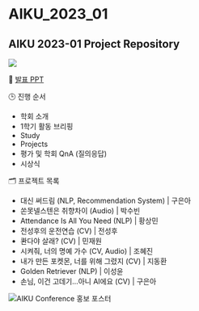 # AIKU_2023_01
## AIKU 2023-01 Project Repository

<img src="https://img.shields.io/badge/Youtube Live-FF0000?style=for-the-badge&logo=youtube&logoColor=white">

📝 [발표 PPT](https://bit.ly/AIKUConference202301PPT) 

🕒 진행 순서
- 학회 소개
- 1학기 활동 브리핑
- Study
- Projects
- 평가 및 학회 QnA (질의응답) 
- 시상식

🗂️ 프로젝트 목록
- 대신 써드림 (NLP, Recommendation System) | 구은아
- 쏜못넬스텐은 취향차이 (Audio) | 박수빈
- Attendance Is All You Need (NLP) | 황상민
- 전성후의 운전연습 (CV) | 전성후
- 콴다야 살래? (CV) | 민재원
- 시켜줘, 너의 명예 가수 (CV, Audio) | 조혜진
- 내가 만든 포켓몬, 너를 위해 그렸지 (CV) | 지동환
- Golden Retriever (NLP) | 이성윤
- 손님, 이건 고데기…아니 AI에요 (CV) | 구은아

![AIKU Conference 홍보 포스터](https://github.com/AIKU-Official/AIKU_2023_01/assets/12046879/777cd739-1947-448d-8097-99b3f8fdc0ea)
